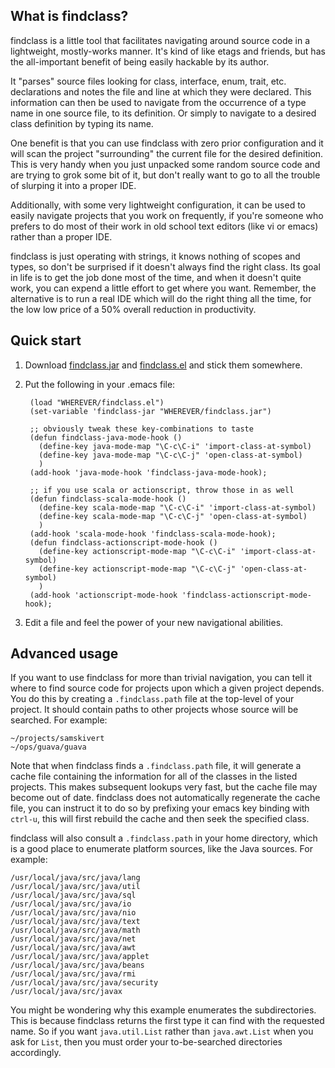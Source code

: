 ## What is findclass?

findclass is a little tool that facilitates navigating around source code in a
lightweight, mostly-works manner. It's kind of like etags and friends, but has
the all-important benefit of being easily hackable by its author.

It "parses" source files looking for class, interface, enum, trait, etc.
declarations and notes the file and line at which they were declared. This
information can then be used to navigate from the occurrence of a type name in
one source file, to its definition. Or simply to navigate to a desired class
definition by typing its name.

One benefit is that you can use findclass with zero prior configuration and it
will scan the project "surrounding" the current file for the desired
definition. This is very handy when you just unpacked some random source code
and are trying to grok some bit of it, but don't really want to go to all the
trouble of slurping it into a proper IDE.

Additionally, with some very lightweight configuration, it can be used to
easily navigate projects that you work on frequently, if you're someone who
prefers to do most of their work in old school text editors (like vi or emacs)
rather than a proper IDE.

findclass is just operating with strings, it knows nothing of scopes and types,
so don't be surprised if it doesn't always find the right class. Its goal in
life is to get the job done most of the time, and when it doesn't quite work,
you can expend a little effort to get where you want. Remember, the alternative
is to run a real IDE which will do the right thing all the time, for the low
low price of a 50% overall reduction in productivity.

## Quick start

1. Download [findclass.jar] and [findclass.el] and stick them somewhere.

2. Put the following in your .emacs file:

        (load "WHEREVER/findclass.el")
        (set-variable 'findclass-jar "WHEREVER/findclass.jar")

        ;; obviously tweak these key-combinations to taste
        (defun findclass-java-mode-hook ()
          (define-key java-mode-map "\C-c\C-i" 'import-class-at-symbol)
          (define-key java-mode-map "\C-c\C-j" 'open-class-at-symbol)
          )
        (add-hook 'java-mode-hook 'findclass-java-mode-hook);

        ;; if you use scala or actionscript, throw those in as well
        (defun findclass-scala-mode-hook ()
          (define-key scala-mode-map "\C-c\C-i" 'import-class-at-symbol)
          (define-key scala-mode-map "\C-c\C-j" 'open-class-at-symbol)
          )
        (add-hook 'scala-mode-hook 'findclass-scala-mode-hook);
        (defun findclass-actionscript-mode-hook ()
          (define-key actionscript-mode-map "\C-c\C-i" 'import-class-at-symbol)
          (define-key actionscript-mode-map "\C-c\C-j" 'open-class-at-symbol)
          )
        (add-hook 'actionscript-mode-hook 'findclass-actionscript-mode-hook);

3. Edit a file and feel the power of your new navigational abilities.

## Advanced usage

If you want to use findclass for more than trivial navigation, you can tell it
where to find source code for projects upon which a given project depends. You
do this by creating a `.findclass.path` file at the top-level of your project.
It should contain paths to other projects whose source will be searched. For
example:

    ~/projects/samskivert
    ~/ops/guava/guava

Note that when findclass finds a `.findclass.path` file, it will generate a
cache file containing the information for all of the classes in the listed
projects. This makes subsequent lookups very fast, but the cache file may
become out of date. findclass does not automatically regenerate the cache file,
you can instruct it to do so by prefixing your emacs key binding with `ctrl-u`,
this will first rebuild the cache and then seek the specified class.

findclass will also consult a `.findclass.path` in your home directory, which
is a good place to enumerate platform sources, like the Java sources. For
example:

    /usr/local/java/src/java/lang
    /usr/local/java/src/java/util
    /usr/local/java/src/java/sql
    /usr/local/java/src/java/io
    /usr/local/java/src/java/nio
    /usr/local/java/src/java/text
    /usr/local/java/src/java/math
    /usr/local/java/src/java/net
    /usr/local/java/src/java/awt
    /usr/local/java/src/java/applet
    /usr/local/java/src/java/beans
    /usr/local/java/src/java/rmi
    /usr/local/java/src/java/security
    /usr/local/java/src/javax

You might be wondering why this example enumerates the subdirectories. This is
because findclass returns the first type it can find with the requested name.
So if you want `java.util.List` rather than `java.awt.List` when you ask for
`List`, then you must order your to-be-searched directories accordingly.

[findclass.jar]: https://raw.github.com/samskivert/findclass/master/bin/findclass.jar
[findclass.el]: https://raw.github.com/samskivert/findclass/master/src/main/elisp/findclass.el
